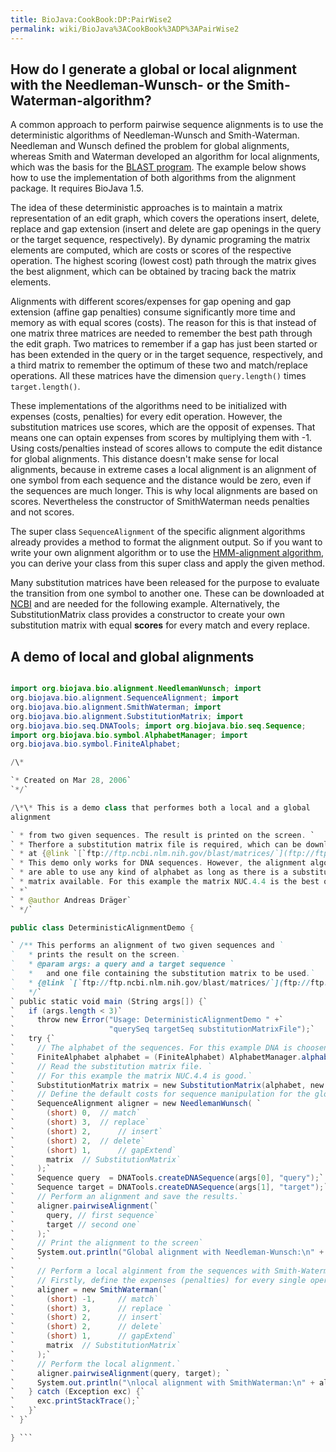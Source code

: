 ```yaml
---
title: BioJava:CookBook:DP:PairWise2
permalink: wiki/BioJava%3ACookBook%3ADP%3APairWise2
---
```


How do I generate a global or local alignment with the Needleman-Wunsch- or the Smith-Waterman-algorithm?
---------------------------------------------------------------------------------------------------------

A common approach to perform pairwise sequence alignments is to use the
deterministic algorithms of Needleman-Wunsch and Smith-Waterman.
Needleman and Wunsch defined the problem for global alignments, whereas
Smith and Waterman developed an algorithm for local alignments, which
was the basis for the [BLAST program](http://www.ncbi.nih.gov/BLAST/).
The example below shows how to use the implementation of both algorithms
from the alignment package. It requires BioJava 1.5.

The idea of these deterministic approaches is to maintain a matrix
representation of an edit graph, which covers the operations insert,
delete, replace and gap extension (insert and delete are gap openings in
the query or the target sequence, respectively). By dynamic programing
the matrix elements are computed, which are costs or scores of the
respective operation. The highest scoring (lowest cost) path through the
matrix gives the best alignment, which can be obtained by tracing back
the matrix elements.

Alignments with different scores/expenses for gap opening and gap
extension (affine gap penalties) consume significantly more time and
memory as with equal scores (costs). The reason for this is that instead
of one matrix three matrices are needed to remember the best path
through the edit graph. Two matrices to remember if a gap has just been
started or has been extended in the query or in the target sequence,
respectively, and a third matrix to remember the optimum of these two
and match/replace operations. All these matrices have the dimension
`query.length()` times `target.length()`.

These implementations of the algorithms need to be initialized with
expenses (costs, penalties) for every edit operation. However, the
substitution matrices use scores, which are the opposit of expenses.
That means one can optain expenses from scores by multiplying them
with -1. Using costs/penalties instead of scores allows to compute the
edit distance for global alignments. This distance doesn't make sense
for local alignments, because in extreme cases a local alignment is an
alignment of one symbol from each sequence and the distance would be
zero, even if the sequences are much longer. This is why local
alignments are based on scores. Nevertheless the constructor of
SmithWaterman needs penalties and not scores.

The super class `SequenceAlignment` of the specific alignment algorithms
already provides a method to format the alignment output. So if you want
to write your own alignment algorithm or to use the [HMM-alignment
algorithm](http://biojava.org/wiki/BioJava:CookBook:DP:PairWise), you
can derive your class from this super class and apply the given method.

Many substitution matrices have been released for the purpose to
evaluate the transition from one symbol to another one. These can be
downloaded at [NCBI](ftp://ftp.ncbi.nlm.nih.gov/blast/matrices/) and are
needed for the following example. Alternatively, the SubstitutionMatrix
class provides a constructor to create your own substitution matrix with
equal **scores** for every match and every replace.

A demo of local and global alignments
-------------------------------------

```java import java.io.File;

import org.biojava.bio.alignment.NeedlemanWunsch; import
org.biojava.bio.alignment.SequenceAlignment; import
org.biojava.bio.alignment.SmithWaterman; import
org.biojava.bio.alignment.SubstitutionMatrix; import
org.biojava.bio.seq.DNATools; import org.biojava.bio.seq.Sequence;
import org.biojava.bio.symbol.AlphabetManager; import
org.biojava.bio.symbol.FiniteAlphabet;

/\*

`* Created on Mar 28, 2006`  
`*/`

/\*\* This is a demo class that performes both a local and a global
alignment

` * from two given sequences. The result is printed on the screen. `  
` * Therfore a substitution matrix file is required, which can be downloaded`  
` * at {@link `[`ftp://ftp.ncbi.nlm.nih.gov/blast/matrices/`](ftp://ftp.ncbi.nlm.nih.gov/blast/matrices/)`}.`  
` * This demo only works for DNA sequences. However, the alignment algorithms`  
` * are able to use any kind of alphabet as long as there is a substitution`  
` * matrix available. For this example the matrix NUC.4.4 is the best one.`  
` *`  
` * @author Andreas Dräger`  
` */`

public class DeterministicAlignmentDemo {

` /** This performs an alignment of two given sequences and `  
`   * prints the result on the screen.`  
`   * @param args: a query and a target sequence `  
`   *   and one file containing the substitution matrix to be used.`  
`   * {@link `[`ftp://ftp.ncbi.nlm.nih.gov/blast/matrices/`](ftp://ftp.ncbi.nlm.nih.gov/blast/matrices/)`}`  
`   */`  
` public static void main (String args[]) {`  
`   if (args.length < 3)`  
`     throw new Error("Usage: DeterministicAlignmentDemo " +`  
`                     "querySeq targetSeq substitutionMatrixFile");`  
`   try {`  
`     // The alphabet of the sequences. For this example DNA is choosen.`  
`     FiniteAlphabet alphabet = (FiniteAlphabet) AlphabetManager.alphabetForName("DNA");`  
`     // Read the substitution matrix file. `  
`     // For this example the matrix NUC.4.4 is good.`  
`     SubstitutionMatrix matrix = new SubstitutionMatrix(alphabet, new File(args[2]));`  
`     // Define the default costs for sequence manipulation for the global alignment.`  
`     SequenceAlignment aligner = new NeedlemanWunsch( `  
`       (short) 0,  // match`  
`       (short) 3,  // replace`  
`       (short) 2,      // insert`  
`       (short) 2,  // delete`  
`       (short) 1,      // gapExtend`  
`       matrix  // SubstitutionMatrix`  
`     );`  
`     Sequence query  = DNATools.createDNASequence(args[0], "query");`  
`     Sequence target = DNATools.createDNASequence(args[1], "target");`  
`     // Perform an alignment and save the results.`  
`     aligner.pairwiseAlignment(`  
`       query, // first sequence`  
`       target // second one`  
`     );`  
`     // Print the alignment to the screen`  
`     System.out.println("Global alignment with Needleman-Wunsch:\n" + aligner.getAlignmentString());     `  
`     `  
`     // Perform a local alginment from the sequences with Smith-Waterman. `  
`     // Firstly, define the expenses (penalties) for every single operation.`  
`     aligner = new SmithWaterman(`  
`       (short) -1,     // match`  
`       (short) 3,      // replace `  
`       (short) 2,      // insert`  
`       (short) 2,      // delete`  
`       (short) 1,      // gapExtend`  
`       matrix  // SubstitutionMatrix`  
`     );`  
`     // Perform the local alignment.`  
`     aligner.pairwiseAlignment(query, target); `  
`     System.out.println("\nlocal alignment with SmithWaterman:\n" + aligner.getAlignmentString());`  
`   } catch (Exception exc) {`  
`     exc.printStackTrace();`  
`   }`  
` }`

} ```
